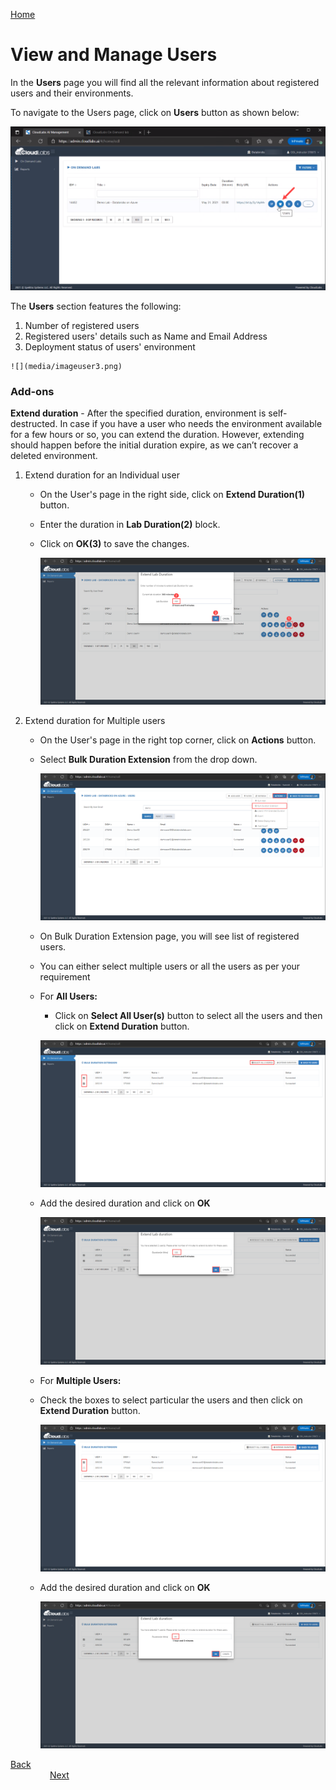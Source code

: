 [Home](./../README.md)

# View and Manage Users

In the **Users** page you will find all the relevant information about registered users and their environments.

To navigate to the Users page, click on **Users** button as shown below:

   ![](media/imageuser00.png) 

The **Users** section features the following:

   1. Number of registered users
   2. Registered users' details such as Name and Email Address
   3. Deployment status of users' environment

    ![](media/imageuser3.png) 


### **Add-ons**

**Extend duration** - After the specified duration, environment is self-destructed. In case if you have a user who needs the environment available for a few hours or so, you can extend the duration. However, extending should happen before the initial duration expire, as we can’t recover a deleted environment.

1. Extend duration for an Individual user

   * On the User's page in the right side, click on **Extend Duration(1)** button. 
   * Enter the duration in **Lab Duration(2)** block.
   * Click on **OK(3)** to save the changes.

      ![](media/image8.png) 

2. Extend duration for Multiple users

   * On the User's page in the right top corner, click on **Actions** button.
   * Select **Bulk Duration Extension** from the drop down.

      ![](media/image12.png)
   
   * On Bulk Duration Extension page, you will see list of registered users.
   * You can either select multiple users or all the users as per your requirement
   * For **All Users:**
     - Click on **Select All User(s)** button to select all the users and then click on **Extend Duration** button.
   
      ![](media/image11.png) 

   - Add the desired duration and click on **OK**
   
      ![](media/image13.png) 
   
   * For **Multiple Users:** 
    - Check the boxes to select particular the users and then click on **Extend Duration** button.
  
      ![](media/image10.png)
   
   - Add the desired duration and click on **OK**

      ![](media/image14.png) 

[Back](./Manage-On-Demand-Labs-readme.md)&nbsp;&nbsp;&nbsp;&nbsp;&nbsp;&nbsp;&nbsp;&nbsp;&nbsp;&nbsp;&nbsp;&nbsp;&nbsp;&nbsp;&nbsp;&nbsp;&nbsp;&nbsp;&nbsp;&nbsp;&nbsp;&nbsp;&nbsp;&nbsp;&nbsp;&nbsp;&nbsp;&nbsp;&nbsp;&nbsp;&nbsp;&nbsp;&nbsp;&nbsp;&nbsp;&nbsp;&nbsp;&nbsp;&nbsp;&nbsp;&nbsp;&nbsp;&nbsp;&nbsp;&nbsp;&nbsp;&nbsp;&nbsp;&nbsp;&nbsp;&nbsp;&nbsp;&nbsp;&nbsp;&nbsp;&nbsp;&nbsp;&nbsp;&nbsp;&nbsp;&nbsp;&nbsp;&nbsp;&nbsp;&nbsp;&nbsp;&nbsp;&nbsp;&nbsp;&nbsp;&nbsp;&nbsp;&nbsp;&nbsp;&nbsp;&nbsp;&nbsp;&nbsp;&nbsp;&nbsp;&nbsp;&nbsp;&nbsp;&nbsp;&nbsp;&nbsp;&nbsp;&nbsp;&nbsp;&nbsp;&nbsp;&nbsp;&nbsp;&nbsp;&nbsp;&nbsp;&nbsp;&nbsp;&nbsp;&nbsp;&nbsp;&nbsp;&nbsp;&nbsp;&nbsp;&nbsp;&nbsp;&nbsp;&nbsp;&nbsp;&nbsp;&nbsp;&nbsp;&nbsp;&nbsp;&nbsp;&nbsp;&nbsp;&nbsp;&nbsp;&nbsp;&nbsp;&nbsp;&nbsp;&nbsp;&nbsp;&nbsp;&nbsp;&nbsp;&nbsp;&nbsp;&nbsp;&nbsp;&nbsp;&nbsp;[Next](./Add-Myself-Dedicated-Workspace-for-Instructors-readme.md) 


